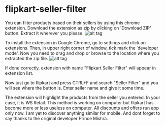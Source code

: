# flipkart-seller-filter
You can filter products based on their sellers by using this chrome extension.
Download the extension as zip by clicking on 'Download ZIP' button. Extract it wherever you please.
![alt tag](https://qph.is.quoracdn.net/main-qimg-0f101688c76d2435f6c908169cef5f3a?convert_to_webp=true)

To install the extension in Google Chrome, go to settings and click on extensions. Then, in upper right corner of window, tick mark the 'developer mode'.
Now you need to drag and drop or browse to the location where you extracted the zip file. 
![alt tag](https://qph.is.quoracdn.net/main-qimg-a9366c81be69d6b446df203ea6255486?convert_to_webp=true)


If done correctly, extension with name "Flipkart Seller Filter" will appear in extension list.


Now just go to flipkart and press CTRL+F and search "Seller Filter" and you will see where the button is. Enter seller name and give it some time. 

The extension will highlight the products from the seller you entered. In your case, it is WS Retail. 
This method is working on computer but flipkart has become more or less useless on computer. All discounts and offers run app only now. I am yet to discover anything similar for mobile. And dont forget to say thanks to the original developer Prince Mishra.
